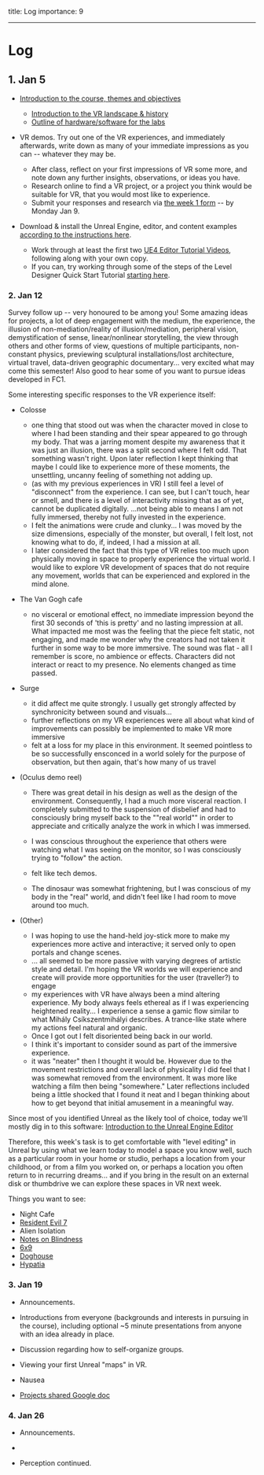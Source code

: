 title: Log
importance: 9

----

# Log

## 1. Jan 5

- [Introduction to the course, themes and objectives](index.html)
	- [Introduction to the VR landscape & history](vr.html)
	- [Outline of hardware/software for the labs](lab.html)

- VR demos. Try out one of the VR experiences, and immediately afterwards, write down as many of your immediate impressions as you can -- whatever they may be.
	- After class, reflect on your first impressions of VR some more, and note down any further insights, observations, or ideas you have.
	- Research online to find a VR project, or a project you think would be suitable for VR, that you would most like to experience. 
	- Submit your responses and research via [the week 1 form](https://docs.google.com/forms/d/e/1FAIpQLSdTvFMQAeuW5IFj6SKBlc0CC-Z8WjBvSorrOrInU8Ej_izBSw/viewform) -- by Monday Jan 9. 

- Download & install the Unreal Engine, editor, and content examples [according to the instructions here](unreal.html). 
	- Work through at least the first two [UE4 Editor Tutorial Videos](https://docs.unrealengine.com/latest/INT/Videos/PLZlv_N0_O1gasd4IcOe9Cx9wHoBB7rxFl/w4XlBKeE46E/index.html), following along with your own copy.
	- If you can, try working through some of the steps of the Level Designer Quick Start Tutorial [starting here](https://docs.unrealengine.com/latest/INT/Videos/PLZlv_N0_O1gak1_FoAJVrEGiLIploeF3F/cl_eoVfNDKU/index.html).

### 2. Jan 12

Survey follow up -- very honoured to be among you! Some amazing ideas for projects, a lot of deep engagement with the medium, the experience, the illusion of non-mediation/reality of illusion/mediation, peripheral vision, demystification of sense, linear/nonlinear storytelling, the view through others  and other forms of view, questions of multiple participants, non-constant physics, previewing sculptural installations/lost architecture, virtual travel, data-driven geographic documentary... very excited what may come this semester! Also good to hear some of you want to pursue ideas developed in FC1.

Some interesting specific responses to the VR experience itself:

- Colosse
	- one thing that stood out was when the character moved in close to where I had been standing and their spear appeared to go through my body.  That was a jarring moment despite my awareness that it was just an illusion, there was a split second where I felt odd.  That something wasn't right.  Upon later reflection I kept thinking that maybe I could like to experience more of these moments, the unsettling, uncanny feeling of something not adding up.
	- (as with my previous experiences in VR) I still feel a level of "disconnect" from the experience. I can see, but I can't touch, hear or smell, and there is a level of interactivity missing that as of yet, cannot be duplicated digitally. ...not being able to means I am not fully immersed, thereby not fully invested in the experience.
	- I felt the animations were crude and clunky... I was moved by the size dimensions, especially of the monster, but overall, I felt lost, not knowing what to do, if, indeed, I had a mission at all. 
	- I later considered the fact that this type of VR relies too much upon physically moving in space to properly experience the virtual world. I would like to explore VR development of spaces that do not require any movement, worlds that can be experienced and explored in the mind alone. 

- The Van Gogh cafe 
	- no visceral or emotional effect, no immediate impression beyond the first 30 seconds of 'this is pretty' and no lasting impression at all. What impacted me most was the feeling that the piece felt static, not engaging, and made me wonder why the creators had not taken it further in some way to be more immersive. The sound was flat - all I remember is score, no ambience or effects. Characters did not interact or react to my presence. No elements changed as time passed.

- Surge 
	- it did affect me quite strongly. I usually get strongly affected by synchronicity between sound and visuals... 
	- further reflections on my VR experiences were all about what kind of improvements can possibly be implemented to make VR more immersive
	- felt at a loss for my place in this environment. It seemed pointless to be so successfully ensconced in a world solely for the purpose of observation, but then again, that's how many of us travel

- (Oculus demo reel) 
	- There was great detail in his design as well as the design of the environment. Consequently, I had a much more visceral reaction. I completely submitted to the suspension of disbelief and had to consciously bring myself back to the ""real world"" in order to appreciate and critically analyze the work in which I was immersed.

	- I was conscious throughout the experience that others were watching what I was seeing on the monitor, so I was consciously trying to "follow" the action. 
	- felt like tech demos. 
	- The dinosaur was somewhat frightening, but I was conscious of my body in the "real" world, and didn't feel like I had room to move around too much. 

- (Other)
	- I was hoping to use the hand-held joy-stick more to make my experiences more active and interactive; it served only to open portals and change scenes. 
	- ... all seemed to be more passive with varying degrees of artistic style and detail. I'm hoping the VR worlds we will experience and create will provide more opportunities for the user (traveller?) to engage
	- my experiences with VR have always been a mind altering experience. My body always feels ethereal as if I was experiencing heightened reality... I experience a sense a gamic flow similar to what Mihály Csíkszentmihályi describes. A trance-like state where my actions feel natural and organic.
	- Once I got out I felt disoriented being back in our world. 
	- I think it's important to consider sound as part of the immersive experience. 
	- it was "neater" then I thought it would be. However due to the movement restrictions and overall lack of physicality I did feel that I was somewhat removed from the environment. It was more like watching a film then being "somewhere." Later reflections included being a little shocked that I found it neat and I began thinking about how to get beyond that initial amusement in a meaningful way.
	

Since most of you identified Unreal as the likely tool of choice, today we'll mostly dig in to this software: [Introduction to the Unreal Engine Editor](unreal.html)

Therefore, this week's task is to get comfortable with "level editing" in Unreal by using what we learn today to model a space you know well, such as a particular room in your home or studio, perhaps a location from your childhood, or from a film you worked on, or perhaps a location you often return to in recurring dreams...  and if you bring in the result on an external disk or thumbdrive we can explore these spaces in VR next week. 

Things you want to see:
- Night Cafe
- [Resident Evil 7](https://www.youtube.com/watch?v=p-WFOJK7h4g)
- Alien Isolation
- [Notes on Blindness](http://www.notesonblindness.co.uk/vr/)
- [6x9](https://www.theguardian.com/world/ng-interactive/2016/apr/27/6x9-a-virtual-experience-of-solitary-confinement)
- [Doghouse](http://thecreatorsproject.vice.com/blog/virtual-reality-film-installation-puts-a-disassociative-twist-on-awkward-family-dinners)
- [Hypatia](http://timefirevr.com/#hypatia)


### 3. Jan 19

- Announcements.

- Introductions from everyone (backgrounds and interests in pursuing in the course), including optional ~5 minute presentations from anyone with an idea already in place.
- Discussion regarding how to self-organize groups.

- Viewing your first Unreal "maps" in VR.

- Nausea

- [Projects shared Google doc](https://docs.google.com/document/d/1_gRshxJ3okTv0ntoa-_3kIqzgqwKZY8qTuicOCxOS-k/edit)

### 4. Jan 26

- Announcements.

- 

- Perception continued.

<!--

## Schedule

Content may vary from this plan according to needs of progress and interests of students.





### 4. Jan 26

### 5. Feb 2

### 6. Feb 9

### 7. Feb 16

### 8. Feb 23

**Reading week**

### 9. Mar 2 

### 10. Mar 9 

### 11. Mar 16
 
### 12. Mar 23

### 13. Mar 30

Final project presentation & discussion, open lab.



Scenarios, 
Maps/flowcharts

(Groups?)

Rough out

Milestones

Create a surround video of the world, and/or a mixed reality video

Final build

-->
